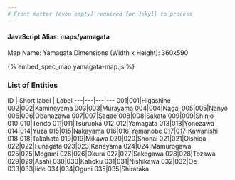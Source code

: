 ```yaml
---
# Front matter (even empty) required for Jekyll to process
---
```


#### JavaScript Alias: maps/yamagata

Map Name: Yamagata
Dimensions (Width x Height): 360x590



{% embed_spec_map yamagata-map.js %}

### List of Entities

ID | Short label | Label
---|---|---|---
001|001|Higashine
002|002|Kaminoyama
003|003|Murayama
004|004|Nagai
005|005|Nanyo
006|006|Obanazawa
007|007|Sagae
008|008|Sakata
009|009|Shinjo
010|010|Tendo
011|011|Tsuruoka
012|012|Yamagata
013|013|Yonezawa
014|014|Yuza
015|015|Nakayama
016|016|Yamanobe
017|017|Kawanishi
018|018|Takahata
019|019|Mikawa
020|020|Shonai
021|021|Oishida
022|022|Funagata
023|023|Kaneyama
024|024|Mamurogawa
025|025|Mogami
026|026|Okura
027|027|Sakegawa
028|028|Tozawa
029|029|Asahi
030|030|Kahoku
031|031|Nishikawa
032|032|Oe
033|033|Iide
034|034|Oguni
035|035|Shirataka